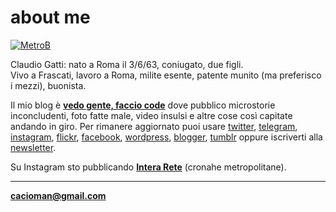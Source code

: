# about me  

[![](https://drive.google.com/uc?id=1VekJ5JJnSFQMeIHPGnMwSwZpmuSSB6Zu "MetroB")](/index.md)  
  
Claudio Gatti: nato a Roma il 3/6/63, coniugato, due figli.  
Vivo a Frascati, lavoro a Roma, milite esente, patente munito (ma preferisco i mezzi), buonista.  

Il mio blog è [**vedo gente, faccio code**](/index.md)  dove pubblico microstorie inconcludenti, foto fatte male, video insulsi e altre cose così capitate andando in giro. Per rimanere aggiornato puoi usare [twitter](https://twitter.com/cacioman), [telegram](https://t.me/cacioman), [instagram](https://www.instagram.com/cacioman63), [flickr](https://flickr.com/cacioman), [facebook](https://fb.me/VedoGenteFaccioCode), [wordpress](https://cacioman.wordpress.com/), [blogger](https://cacioman.blogspot.com/), [tumblr](https://cacioman.tumblr.com/) oppure iscriverti alla [newsletter](https://tinyletter.com/cacioman).  

Su Instagram sto pubblicando [**Intera Rete**](https://www.instagram.com/interarete/) (cronahe metropolitane).
	
---    
[**cacioman@gmail.com**](mailto::cacioman@gmail.com)  
   
